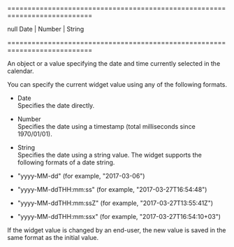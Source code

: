 ===========================================================================
<!--default-->null<!--/default-->
<!--type-->Date | Number | String<!--/type-->
===========================================================================

<!--shortDescription-->
An object or a value specifying the date and time currently selected in the calendar.
<!--/shortDescription-->

<!--fullDescription-->
You can specify the current widget value using any of the following formats.

- Date  
 Specifies the date directly.

- Number  
 Specifies the date using a timestamp (total milliseconds since 1970/01/01).

- String  
 Specifies the date using a string value. The widget supports the following formats of a date string.

 - "yyyy-MM-dd" (for example, "2017-03-06")
 - "yyyy-MM-ddTHH:mm:ss" (for example, "2017-03-27T16:54:48")
 - "yyyy-MM-ddTHH:mm:ssZ" (for example, "2017-03-27T13:55:41Z")
 - "yyyy-MM-ddTHH:mm:ssx" (for example, "2017-03-27T16:54:10+03")

If the widget value is changed by an end-user, the new value is saved in the same format as the initial value.


<!--/fullDescription-->